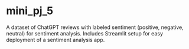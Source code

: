 # mini_pj_5
A dataset of ChatGPT reviews with labeled sentiment (positive, negative, neutral) for sentiment analysis. Includes Streamlit setup for easy deployment of a sentiment analysis app.
